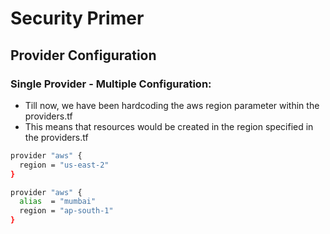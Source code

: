 # Security Primer

## Provider Configuration

### Single Provider - Multiple Configuration:
- Till now, we have been hardcoding the aws region parameter within the providers.tf
- This means that resources would be created in the region specified in the providers.tf

```sh
provider "aws" {
  region = "us-east-2"
}

provider "aws" {
  alias  = "mumbai"
  region = "ap-south-1"
}
```
